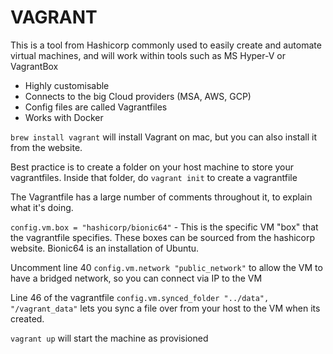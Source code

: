 # VAGRANT

This is a tool from Hashicorp commonly used to easily create and automate virtual machines, and will work within tools such as MS Hyper-V or VagrantBox

- Highly customisable 
- Connects to the big Cloud providers (MSA, AWS, GCP)
- Config files are called Vagrantfiles
- Works with Docker

`brew install vagrant` will install Vagrant on mac, but you can also install it from the website.

Best practice is to create a folder on your host machine to store your vagrantfiles.
Inside that folder, do `vagrant init` to create a vagrantfile

The Vagrantfile has a large number of comments throughout it, to explain what it's doing. 

`config.vm.box = "hashicorp/bionic64"` - This is the specific VM "box" that the vagrantfile specifies. These boxes can be sourced from the hashicorp website. Bionic64 is an installation of Ubuntu.

Uncomment line 40 `config.vm.network "public_network"` to allow the VM to have a bridged network, so you can connect via IP to the VM

Line 46 of the vagrantfile `config.vm.synced_folder "../data", "/vagrant_data"` lets you sync a file over from your host to the VM when its created.

`vagrant up` will start the machine as provisioned


